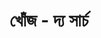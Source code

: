 ---
title: "খোঁজ - দ্য সার্চ" # in any language you want
layout: "search" # is necessary
#url: "/bn/search"
#description: "search this blog"
summary: "search"
placeholder: "ব্লগে তল্লাশী চালান"
hidemeta: false
---
